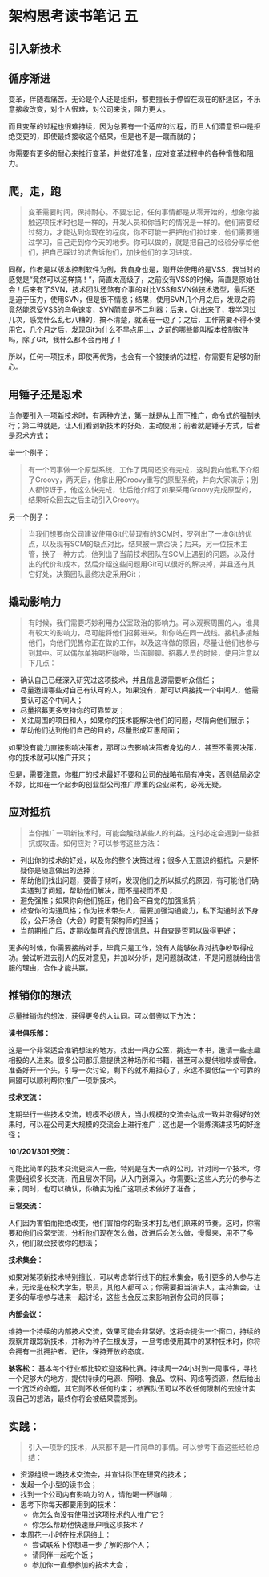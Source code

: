 # 架构思考读书笔记 五
## 引入新技术
## 循序渐进
变革，伴随着痛苦。无论是个人还是组织，都更擅长于停留在现在的舒适区，不乐意接收改变，对个人很难，对公司来说，阻力更大。

而且变革的过程也很难持续，因为总要有一个适应的过程，而且人们潜意识中是拒绝变更的，即使最终接收这个结果，但是也不是一蹴而就的；

你需要有更多的耐心来推行变革，并做好准备，应对变革过程中的各种惰性和阻力。

## 爬，走，跑
> 变革需要时间，保持耐心。不要忘记，任何事情都是从零开始的，想象你接触这项技术时也是一样的，开发人员和你当时的情况是一样的。他们需要经过努力，才能达到你现在的程度，你不可能一把把他们拉过来，他们需要通过学习，自己走到你今天的地步。你可以做的，就是把自己的经验分享给他们，把自己踩过的坑告诉他们，加快他们的学习进度。

同样，作者是以版本控制软件为例，我自身也是，刚开始使用的是VSS，我当时的感觉是“竟然可以这样搞！”，简直太高级了，之前没有VSS的时候，简直是原始社会！后来有了SVN，技术团队还煞有介事的对比VSS和SVN做技术选型，最后还是迫于压力，使用SVN，但是很不情愿；结果，使用SVN几个月之后，发现之前竟然能忍受VSS的乌龟速度，SVN简直是不二利器；后来，Git出来了，我学习过几次，感觉什么乱七八糟的，搞不清楚，就丢在一边了；之后，工作需要不得不使用它，几个月之后，发现Git为什么不早点用上，之前的哪些能叫版本控制软件吗，除了Git，我什么都不会再用了！

所以，任何一项技术，即使再优秀，也会有一个被接纳的过程，你需要有足够的耐心。

## 用锤子还是忍术
当你要引入一项新技术时，有两种方法，第一就是从上而下推广，命令式的强制执行；第二种就是，让人们看到新技术的好处，主动使用；前者就是锤子方式，后者是忍术方式；

举一个例子：

> 有一个同事做一个原型系统，工作了两周还没有完成，这时我向他私下介绍了Groovy，两天后，他拿出用Groovy重写的原型系统，并向大家演示；别人都惊讶于，他这么快完成，让后他介绍了如果采用Groovy完成原型的，结果听众回去之后主动引入Groovy。

另一个例子：

> 当我们想要向公司建议使用Git代替现有的SCM时，罗列出了一堆Git的优点，以及现有SCM的缺点对比，结果被一票否决；后来，另一位技术主管，换了一种方式，他列出了当前技术团队在SCM上遇到的问题，以及付出的代价和成本，然后介绍这些问题用Git可以很好的解决掉，并且还有其它好处，决策团队最终决定采用Git；

## 撬动影响力
> 有时候，我们需要巧妙利用办公室政治的影响力。可以观察周围的人，谁具有较大的影响力，尽可能将他们招募进来，和你站在同一战线。接机多接触他们，向他们兜售你正在做的工作，以及这样做的原因，尽量让他们也参与到其中。可以偶尔单独喝杯咖啡，当面聊聊。招募人员的时候，使用注意以下几点：

- 确认自己已经深入研究过这项技术，并且信息源需要听众信任；
- 尽量邀请哪些对自己有认可的人，如果没有，那可以间接找一个中间人，他需要认可这个中间人；
- 尽量招募更多支持你的可靠盟友；
- 关注周围的项目和人，如果你的技术能解决他们的问题，尽情向他们展示；
- 帮助他们达到他们自己的目的，尽量形成互惠局面；

如果没有能力直接影响决策者，那可以去影响决策者身边的人，甚至不需要决策，你的技术就可以推广开来；

但是，需要注意，你推广的技术最好不要和公司的战略布局有冲突，否则结局必定不妙，比如在一个起步的创业型公司推广厚重的企业架构，必死无疑。

## 应对抵抗
> 当你推广一项新技术时，可能会触动某些人的利益，这时必定会遇到一些抵抗或攻击。如何应对？可以参考这些方法：

- 列出你的技术的好处，以及你的整个决策过程；很多人无意识的抵抗，只是怀疑你是随意做出的选择；
- 帮助他们找出问题，要善于倾听，发现他们之所以抵抗的原因，有可能他们确实遇到了问题，帮助他们解决，而不是视而不见；
- 避免强推；如果你向他们施压，他们会不自觉的加强抵抗；
- 检查你的沟通风格；作为技术带头人，需要加强沟通能力，私下沟通时放下身段，公开场合（大会）时要有架构师的担当；
- 当前期推广后，定期收集可靠的反馈信息，并自查是否可以做得更好；

更多的时候，你需要接纳对手，毕竟只是工作，没有人能够依靠对抗争吵取得成功。尝试听进去别人的反对意见，并加以分析，是问题就改进，不是问题就给出信服的理由，合作才能共赢。

## 推销你的想法
尽量推销你的想法，获得更多的人认同。可以借鉴以下方法：

**读书俱乐部：**

这是一个非常适合推销想法的地方。找出一间办公室，挑选一本书，邀请一些志趣相投的人进来。很多公司都乐意提供这种场所和书籍，甚至可以提供咖啡或零食。准备好开一个头，引导一次讨论，剩下的就不用担心了，永远不要低估一个可靠的同盟可以顺利帮你推广一项新技术。

**技术交流：**

定期举行一些技术交流，规模不必很大，当小规模的交流会达成一致并取得好的效果时，可以在公司更大规模的交流会上进行推广；这也是一个锻炼演讲技巧的好途径；

**101/201/301 交流：**

可能比简单的技术交流更深入一些，特别是在大一点的公司，针对同一个技术，你需要组织多长交流，而且层次不同，从入门到深入，你需要让这些人充分的参与进来；同时，也可以确认，你确实为推广这项技术做好了准备；

**日常交流：**

人们因为害怕而拒绝改变，他们害怕你的新技术打乱他们原来的节奏。这时，你需要和他们经常交流，分析他们现在怎么做，改进后会怎么做，慢慢来，用不了多久，他们就会接收你的想法；

**技术集会：**

如果对某项新技术特别擅长，可以考虑举行线下的技术集会，吸引更多的人参与进来，无论是在校大学生，职员，其他人都可以；你需要担当演讲人，主持集会，让更多的草根参与进来一起讨论，这些也会反过来影响到你公司的同事；

**内部会议：**

维持一个持续的内部技术交流，效果可能会非常好。这将会提供一个窗口，持续的观察并跟踪新技术，并称为种子生根发芽，一旦考虑使用其中的某种技术时，你将会拥有一批拥护者。记住，保持开放的态度。

**骇客松：**
基本每个行业都比较欢迎这种比赛。持续周一24小时到一周事件，寻找一个足够大的地方，提供持续的电源、照明、食品、饮料、网络等资源，然后给出一个宽泛的命题，其它则不收任何约束； 参赛队伍可以不收任何限制的去设计实现自己的想法，最终你将会被结果震撼到。

## 实践：
> 引入一项新的技术，从来都不是一件简单的事情。可以参考下面这些经验总结：
- 资源组织一场技术交流会，并宣讲你正在研究的技术；
- 发起一个小型的读书会；
- 找到一个公司内有影响力的人，请他喝一杯咖啡；
- 思考下你每天都要用到的技术：
  - 你怎么向没有使用过这项技术的人推广它？
  - 你怎么帮助他快速账户哦这项技术？
- 本周花一小时在技术网络上：
  - 尝试联系下你想进一步了解的那个人；
  - 请同伴一起吃个饭；
  - 参加你一直想参加的技术大会；

